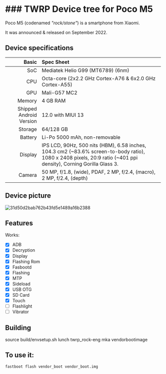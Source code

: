 # ### TWRP Device tree for Poco M5

Poco M5 (codenamed _"rock/stone"_) is a smartphone from Xiaomi.

It was announced & released on September 2022.

## Device specifications

Basic   | Spec Sheet
-------:|:-------------------------
SoC     | Mediatek Helio G99 (MT6789) (6nm)
CPU     | Octa-core (2x2.2 GHz Cortex-A76 & 6x2.0 GHz Cortex-A55)
GPU     | Mali-G57 MC2
Memory  | 4 GB RAM
Shipped Android Version | 12.0 with MIUI 13
Storage | 64/128 GB
Battery | Li-Po 5000 mAh, non-removable
Display | IPS LCD, 90Hz, 500 nits (HBM), 6.58 inches, 104.3 cm2 (~83.6% screen-to-body ratio), 1080 x 2408 pixels, 20:9 ratio (~401 ppi density), Corning Gorilla Glass 3.
Camera  | 50 MP, f/1.8, (wide), PDAF, 2 MP, f/2.4, (macro), 2 MP, f/2.4, (depth)

## Device picture

![31d50d2bab762b43fd5e1489a16b2388](https://github.com/TeamWin/android_device_xiaomi_fleur/assets/142644567/22638040-633f-4042-a66d-56d19de7858e)


## Features

Works:

- [X] ADB
- [X] Decryption
- [X] Display
- [X] Flashing Rom
- [X] Fasbootd
- [X] Flashing
- [X] MTP
- [X] Sideload
- [X] USB OTG
- [X] SD Card
- [X] Touch
- [ ] Flashlight
- [ ] Vibrator

## Building
source build/envsetup.sh
lunch twrp_rock-eng
mka vendorbootimage

## To use it:

```
fastboot flash vendor_boot vendor_boot.img
```
